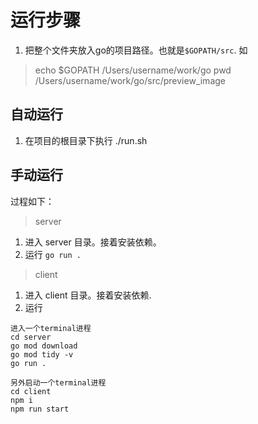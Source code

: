 # 运行步骤

1. 把整个文件夹放入go的项目路径。也就是`$GOPATH/src`. 如
> echo $GOPATH
/Users/username/work/go
> pwd
/Users/username/work/go/src/preview_image

## 自动运行

1. 在项目的根目录下执行 ./run.sh

## 手动运行

过程如下：
> server
1. 进入 server 目录。接着安装依赖。 
2. 运行 `go run .`

> client
1. 进入 client 目录。接着安装依赖.
2. 运行


```
进入一个terminal进程
cd server
go mod download
go mod tidy -v
go run .

另外启动一个terminal进程
cd client
npm i
npm run start
```
